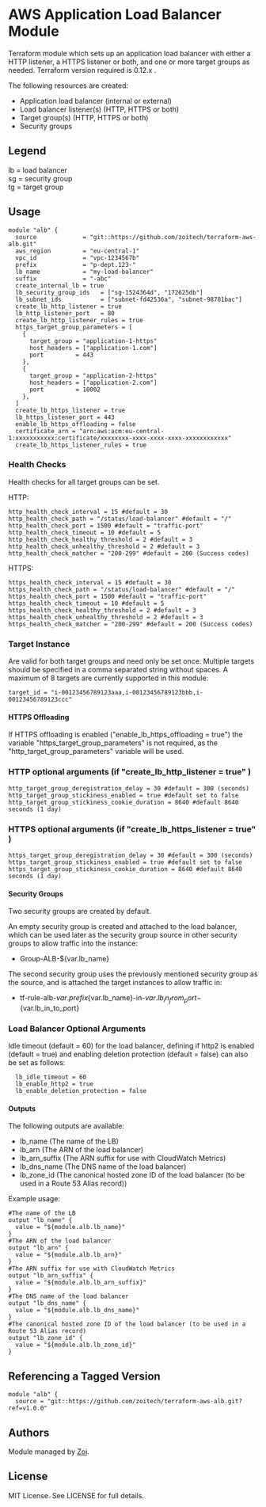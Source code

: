# AWS Application Load Balancer Module
Terraform module which sets up an application load balancer with either a HTTP listener, a HTTPS listener or both, and one or more target groups as needed. Terraform version required is 0.12.x .

The following resources are created:
* Application load balancer (internal or external)
* Load balancer listener(s) (HTTP, HTTPS or both)
* Target group(s) (HTTP, HTTPS or both)
* Security groups

## Legend
lb = load balancer  
sg = security group  
tg = target group  

## Usage

```hcl
module "alb" {
  source             = "git::https://github.com/zoitech/terraform-aws-alb.git"
  aws_region         = "eu-central-1"
  vpc_id             = "vpc-1234567b"
  prefix             = "p-dept.123-"
  lb_name            = "my-load-balancer"
  suffix             = "-abc"
  create_internal_lb = true
  lb_security_group_ids   = ["sg-1524364d", "172625db"]
  lb_subnet_ids           = ["subnet-fd42536a", "subnet-98781bac"]
  create_lb_http_listener = true
  lb_http_listener_port   = 80
  create_lb_http_listener_rules = true
  https_target_group_parameters = [
    {
      target_group = "application-1-https"
      host_headers = ["application-1.com"]
      port         = 443
    },
    {
      target_group = "application-2-https"
      host_headers = ["application-2.com"]
      port         = 10002
    },
  ]
  create_lb_https_listener = true
  lb_https_listener_port = 443
  enable_lb_https_offloading = false
  certificate_arn = "arn:aws:acm:eu-central-1:xxxxxxxxxxx:certificate/xxxxxxxx-xxxx-xxxx-xxxx-xxxxxxxxxxxx"
  create_lb_https_listener_rules = true
```

### Health Checks

Health checks for all target groups can be set.

HTTP:

```hcl
http_health_check_interval = 15 #default = 30
http_health_check_path = "/status/load-balancer" #default = "/"
http_health_check_port = 1500 #default = "traffic-port"
http_health_check_timeout = 10 #default = 5
http_health_check_healthy_threshold = 2 #default = 3
http_health_check_unhealthy_threshold = 2 #default = 3
http_health_check_matcher = "200-299" #default = 200 (Success codes)
```

HTTPS:
```hcl
https_health_check_interval = 15 #default = 30
https_health_check_path = "/status/load-balancer" #default = "/"
https_health_check_port = 1500 #default = "traffic-port"
https_health_check_timeout = 10 #default = 5
https_health_check_healthy_threshold = 2 #default = 3
https_health_check_unhealthy_threshold = 2 #default = 3
https_health_check_matcher = "200-299" #default = 200 (Success codes)
```

### Target Instance

Are valid for both target groups and need only be set once. Multiple targets should be specified in a comma separated string without spaces. A maximum of 8 targets are currently supported in this module:

```hcl
target_id = "i-00123456789123aaa,i-00123456789123bbb,i-00123456789123ccc"
```

#### HTTPS Offloading
If HTTPS offloading is enabled ("enable_lb_https_offloading = true") the variable "https_target_group_parameters" is not required, as the "http_target_group_parameters" variable will be used.

### HTTP optional arguments (if "create_lb_http_listener = true" )

```hcl
http_target_group_deregistration_delay = 30 #default = 300 (seconds)
http_target_group_stickiness_enabled = true #default set to false
http_target_group_stickiness_cookie_duration = 8640 #default 8640 seconds (1 day)
```

### HTTPS optional arguments (if "create_lb_https_listener = true" )

```hcl
https_target_group_deregistration_delay = 30 #default = 300 (seconds)
https_target_group_stickiness_enabled = true #default set to false
https_target_group_stickiness_cookie_duration = 8640 #default 8640 seconds (1 day)
```


#### Security Groups

Two security groups are created by default.

An empty security group is created and attached to the load balancer, which can be used later as the security group source in other security groups to allow traffic into the instance:

* Group-ALB-${var.lb_name}

The second security group uses the previously mentioned security group as the source, and is attached the target instances to allow traffic in:

* tf-rule-alb-${var.prefix}${var.lb_name}-in-${var.lb_in_from_port}-${var.lb_in_to_port}

### Load Balancer Optional Arguments

Idle timeout (default = 60) for the load balancer, defining if http2 is enabled (default = true) and enabling deletion protection (default = false) can also be set as follows:

```hcl
  lb_idle_timeout = 60
  lb_enable_http2 = true
  lb_enable_deletion_protection = false
```

#### Outputs
The following outputs are available:

* lb_name  (The name of the LB)
* lb_arn (The ARN of the load balancer)
* lb_arn_suffix (The ARN suffix for use with CloudWatch Metrics)
* lb_dns_name (The DNS name of the load balancer)
* lb_zone_id (The canonical hosted zone ID of the load balancer (to be used in a Route 53 Alias record))

Example usage:
```hcl
#The name of the LB
output "lb_name" {
  value = "${module.alb.lb_name}"
}
#The ARN of the load balancer
output "lb_arn" {
  value = "${module.alb.lb_arn}"
}
#The ARN suffix for use with CloudWatch Metrics
output "lb_arn_suffix" {
  value = "${module.alb.lb_arn_suffix}"
}
#The DNS name of the load balancer
output "lb_dns_name" {
  value = "${module.alb.lb_dns_name}"
}
#The canonical hosted zone ID of the load balancer (to be used in a Route 53 Alias record)
output "lb_zone_id" {
  value = "${module.alb.lb_zone_id}"
}
```

## Referencing a Tagged Version

```hcl
module "alb" {
  source = "git::https://github.com/zoitech/terraform-aws-alb.git?ref=v1.0.0"
```

## Authors
Module managed by [Zoi](https://github.com/zoitech).

## License
MIT License. See LICENSE for full details.
